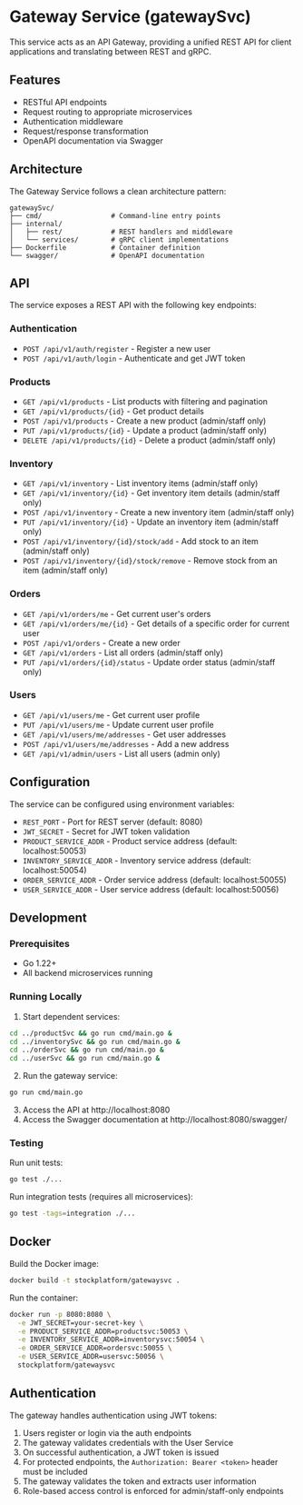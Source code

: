 # Gateway Service (gatewaySvc)

This service acts as an API Gateway, providing a unified REST API for client applications and translating between REST and gRPC.

## Features

- RESTful API endpoints
- Request routing to appropriate microservices
- Authentication middleware
- Request/response transformation
- OpenAPI documentation via Swagger

## Architecture

The Gateway Service follows a clean architecture pattern:

```
gatewaySvc/
├── cmd/                 # Command-line entry points
├── internal/
│   ├── rest/            # REST handlers and middleware
│   └── services/        # gRPC client implementations
├── Dockerfile           # Container definition
└── swagger/             # OpenAPI documentation
```

## API

The service exposes a REST API with the following key endpoints:

### Authentication

- `POST /api/v1/auth/register` - Register a new user
- `POST /api/v1/auth/login` - Authenticate and get JWT token

### Products

- `GET /api/v1/products` - List products with filtering and pagination
- `GET /api/v1/products/{id}` - Get product details
- `POST /api/v1/products` - Create a new product (admin/staff only)
- `PUT /api/v1/products/{id}` - Update a product (admin/staff only)
- `DELETE /api/v1/products/{id}` - Delete a product (admin/staff only)

### Inventory

- `GET /api/v1/inventory` - List inventory items (admin/staff only)
- `GET /api/v1/inventory/{id}` - Get inventory item details (admin/staff only)
- `POST /api/v1/inventory` - Create a new inventory item (admin/staff only)
- `PUT /api/v1/inventory/{id}` - Update an inventory item (admin/staff only)
- `POST /api/v1/inventory/{id}/stock/add` - Add stock to an item (admin/staff only)
- `POST /api/v1/inventory/{id}/stock/remove` - Remove stock from an item (admin/staff only)

### Orders

- `GET /api/v1/orders/me` - Get current user's orders
- `GET /api/v1/orders/me/{id}` - Get details of a specific order for current user
- `POST /api/v1/orders` - Create a new order
- `GET /api/v1/orders` - List all orders (admin/staff only)
- `PUT /api/v1/orders/{id}/status` - Update order status (admin/staff only)

### Users

- `GET /api/v1/users/me` - Get current user profile
- `PUT /api/v1/users/me` - Update current user profile
- `GET /api/v1/users/me/addresses` - Get user addresses
- `POST /api/v1/users/me/addresses` - Add a new address
- `GET /api/v1/admin/users` - List all users (admin only)

## Configuration

The service can be configured using environment variables:

- `REST_PORT` - Port for REST server (default: 8080)
- `JWT_SECRET` - Secret for JWT token validation
- `PRODUCT_SERVICE_ADDR` - Product service address (default: localhost:50053)
- `INVENTORY_SERVICE_ADDR` - Inventory service address (default: localhost:50054)
- `ORDER_SERVICE_ADDR` - Order service address (default: localhost:50055)
- `USER_SERVICE_ADDR` - User service address (default: localhost:50056)

## Development

### Prerequisites

- Go 1.22+
- All backend microservices running

### Running Locally

1. Start dependent services:

```bash
cd ../productSvc && go run cmd/main.go &
cd ../inventorySvc && go run cmd/main.go &
cd ../orderSvc && go run cmd/main.go &
cd ../userSvc && go run cmd/main.go &
```

2. Run the gateway service:

```bash
go run cmd/main.go
```

3. Access the API at http://localhost:8080
4. Access the Swagger documentation at http://localhost:8080/swagger/

### Testing

Run unit tests:

```bash
go test ./...
```

Run integration tests (requires all microservices):

```bash
go test -tags=integration ./...
```

## Docker

Build the Docker image:

```bash
docker build -t stockplatform/gatewaysvc .
```

Run the container:

```bash
docker run -p 8080:8080 \
  -e JWT_SECRET=your-secret-key \
  -e PRODUCT_SERVICE_ADDR=productsvc:50053 \
  -e INVENTORY_SERVICE_ADDR=inventorysvc:50054 \
  -e ORDER_SERVICE_ADDR=ordersvc:50055 \
  -e USER_SERVICE_ADDR=usersvc:50056 \
  stockplatform/gatewaysvc
```

## Authentication

The gateway handles authentication using JWT tokens:

1. Users register or login via the auth endpoints
2. The gateway validates credentials with the User Service
3. On successful authentication, a JWT token is issued
4. For protected endpoints, the `Authorization: Bearer <token>` header must be included
5. The gateway validates the token and extracts user information
6. Role-based access control is enforced for admin/staff-only endpoints
